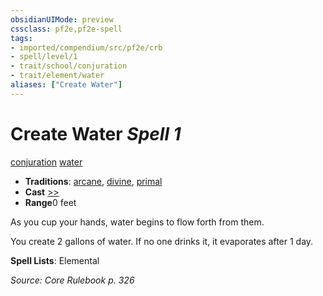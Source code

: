 ```yaml
---
obsidianUIMode: preview
cssclass: pf2e,pf2e-spell
tags:
- imported/compendium/src/pf2e/crb
- spell/level/1
- trait/school/conjuration
- trait/element/water
aliases: ["Create Water"]
---
```

# Create Water *Spell 1*   
[conjuration](conjuration.md)  [water](water.md)  

- **Traditions**: [arcane](arcane.md), [divine](divine.md), [primal](primal.md)
- **Cast** [>>](chapter-9-playing-the-game.md#Actions "Two-Action") 
- **Range**0 feet

As you cup your hands, water begins to flow forth from them.

You create 2 gallons of water. If no one drinks it, it evaporates after 1 day.

**Spell Lists**: Elemental

*Source: Core Rulebook p. 326*